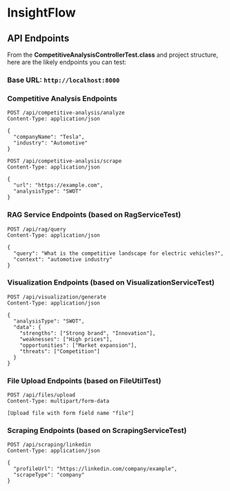 # InsightFlow

## API Endpoints

From the **CompetitiveAnalysisControllerTest.class** and project structure, here are the likely endpoints you can test:

### Base URL: `http://localhost:8000`

### Competitive Analysis Endpoints

````http
POST /api/competitive-analysis/analyze
Content-Type: application/json

{
  "companyName": "Tesla",
  "industry": "Automotive"
}
````

````http
POST /api/competitive-analysis/scrape
Content-Type: application/json

{
  "url": "https://example.com",
  "analysisType": "SWOT"
}
````

### RAG Service Endpoints (based on RagServiceTest)

````http
POST /api/rag/query
Content-Type: application/json

{
  "query": "What is the competitive landscape for electric vehicles?",
  "context": "automotive industry"
}
````

### Visualization Endpoints (based on VisualizationServiceTest)

````http
POST /api/visualization/generate
Content-Type: application/json

{
  "analysisType": "SWOT",
  "data": {
    "strengths": ["Strong brand", "Innovation"],
    "weaknesses": ["High prices"],
    "opportunities": ["Market expansion"],
    "threats": ["Competition"]
  }
}
````

### File Upload Endpoints (based on FileUtilTest)

````http
POST /api/files/upload
Content-Type: multipart/form-data

[Upload file with form field name "file"]
````

### Scraping Endpoints (based on ScrapingServiceTest)

````http
POST /api/scraping/linkedin
Content-Type: application/json

{
  "profileUrl": "https://linkedin.com/company/example",
  "scrapeType": "company"
}
````


